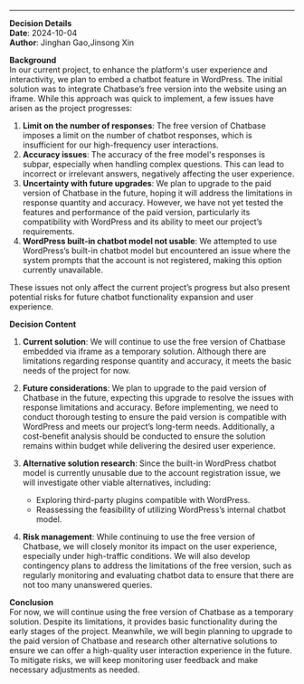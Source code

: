 

---

**Decision Details**  
**Date**: 2024-10-04  
**Author**: Jinghan Gao,Jinsong Xin 

**Background**  
In our current project, to enhance the platform's user experience and interactivity, we plan to embed a chatbot feature in WordPress. The initial solution was to integrate Chatbase’s free version into the website using an iframe. While this approach was quick to implement, a few issues have arisen as the project progresses:

1. **Limit on the number of responses**: The free version of Chatbase imposes a limit on the number of chatbot responses, which is insufficient for our high-frequency user interactions.
2. **Accuracy issues**: The accuracy of the free model's responses is subpar, especially when handling complex questions. This can lead to incorrect or irrelevant answers, negatively affecting the user experience.
3. **Uncertainty with future upgrades**: We plan to upgrade to the paid version of Chatbase in the future, hoping it will address the limitations in response quantity and accuracy. However, we have not yet tested the features and performance of the paid version, particularly its compatibility with WordPress and its ability to meet our project’s requirements.
4. **WordPress built-in chatbot model not usable**: We attempted to use WordPress’s built-in chatbot model but encountered an issue where the system prompts that the account is not registered, making this option currently unavailable.

These issues not only affect the current project’s progress but also present potential risks for future chatbot functionality expansion and user experience.

**Decision Content**  
1. **Current solution**: We will continue to use the free version of Chatbase embedded via iframe as a temporary solution. Although there are limitations regarding response quantity and accuracy, it meets the basic needs of the project for now.
   
2. **Future considerations**: We plan to upgrade to the paid version of Chatbase in the future, expecting this upgrade to resolve the issues with response limitations and accuracy. Before implementing, we need to conduct thorough testing to ensure the paid version is compatible with WordPress and meets our project’s long-term needs. Additionally, a cost-benefit analysis should be conducted to ensure the solution remains within budget while delivering the desired user experience.

3. **Alternative solution research**: Since the built-in WordPress chatbot model is currently unusable due to the account registration issue, we will investigate other viable alternatives, including:
   - Exploring third-party plugins compatible with WordPress.
   - Reassessing the feasibility of utilizing WordPress’s internal chatbot model.

4. **Risk management**: While continuing to use the free version of Chatbase, we will closely monitor its impact on the user experience, especially under high-traffic conditions. We will also develop contingency plans to address the limitations of the free version, such as regularly monitoring and evaluating chatbot data to ensure that there are not too many unanswered queries.

**Conclusion**  
For now, we will continue using the free version of Chatbase as a temporary solution. Despite its limitations, it provides basic functionality during the early stages of the project. Meanwhile, we will begin planning to upgrade to the paid version of Chatbase and research other alternative solutions to ensure we can offer a high-quality user interaction experience in the future. To mitigate risks, we will keep monitoring user feedback and make necessary adjustments as needed.
